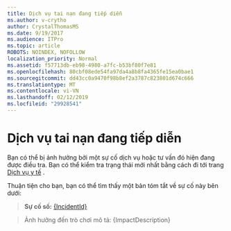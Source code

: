 ```yaml
---
title: Dịch vụ tai nạn đang tiếp diễn
ms.author: v-crytho
author: CrystalThomasMS
ms.date: 9/19/2017
ms.audience: ITPro
ms.topic: article
ROBOTS: NOINDEX, NOFOLLOW
localization_priority: Normal
ms.assetid: f57713db-eb98-4980-a7fc-b53bf80f7e81
ms.openlocfilehash: 80cbf08ede54fa97da4a8b8fa4365fe15ea0bae1
ms.sourcegitcommit: dd43cc0a9470f98b8ef2a3787c823801d674c666
ms.translationtype: MT
ms.contentlocale: vi-VN
ms.lasthandoff: 02/12/2019
ms.locfileid: "29928541"
---
```

# <a name="service-incident-in-progress"></a>Dịch vụ tai nạn đang tiếp diễn

Bạn có thể bị ảnh hưởng bởi một sự cố dịch vụ hoặc tư vấn đó hiện đang được điều tra. Bạn có thể kiểm tra trạng thái mới nhất bằng cách đi tới trang [Dịch vụ y tế](https://admin.microsoft.com/adminportal/home#/servicehealth) . 
  
Thuận tiện cho bạn, bạn có thể tìm thấy một bản tóm tắt về sự cố này bên dưới:
  
> **Sự cố số:** [{IncidentId}](https://admin.microsoft.com/adminportal/home#/servicehealth)
    
> Ảnh hưởng đến trò chơi mô tả: {ImpactDescription}
    

